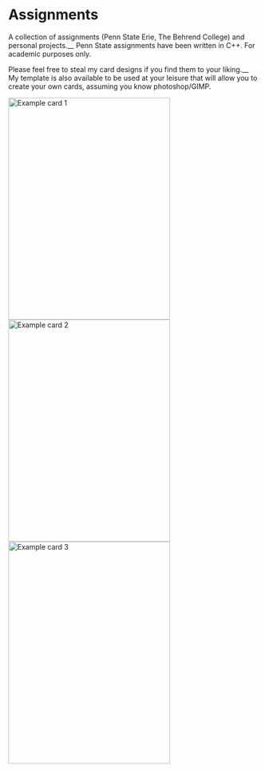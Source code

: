 # Assignments

A collection of assignments (Penn State Erie, The Behrend College) and personal projects.__
Penn State assignments have been written in C++. For academic purposes only.  

Please feel free to steal my card designs if you find them to your liking.__
My template is also available to be used at your leisure that will allow you to create your own cards, assuming you know photoshop/GIMP.

<img src="https://github.com/Puzz1ebox/Project-Vault/blob/main/Projects/Tabletop%20RPG%20Card%20Creation/Shadow%20Blade.png" width="324" height="444" alt="Example card 1"> <img src="https://github.com/Puzz1ebox/Project-Vault/blob/main/Projects/Tabletop%20RPG%20Card%20Creation/Shield.png" width="324" height="444" alt="Example card 2"> <img src="https://github.com/Puzz1ebox/Project-Vault/blob/main/Projects/Tabletop%20RPG%20Card%20Creation/Wall%20of%20Light.png" width="324" height="444" alt="Example card 3">
